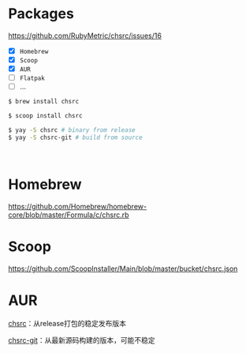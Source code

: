 # Packages

https://github.com/RubyMetric/chsrc/issues/16

- [x] `Homebrew`
- [x] `Scoop`
- [x] `AUR`
- [ ] `Flatpak`
- [ ] ...

```bash
$ brew install chsrc

$ scoop install chsrc

$ yay -S chsrc # binary from release
$ yay -S chsrc-git # build from source
```

<br>

# Homebrew

https://github.com/Homebrew/homebrew-core/blob/master/Formula/c/chsrc.rb


# Scoop

https://github.com/ScoopInstaller/Main/blob/master/bucket/chsrc.json

# AUR

[chsrc](https://aur.archlinux.org/packages/chsrc-git)：从release打包的稳定发布版本

[chsrc-git](https://aur.archlinux.org/packages/chsrc-git)：从最新源码构建的版本，可能不稳定